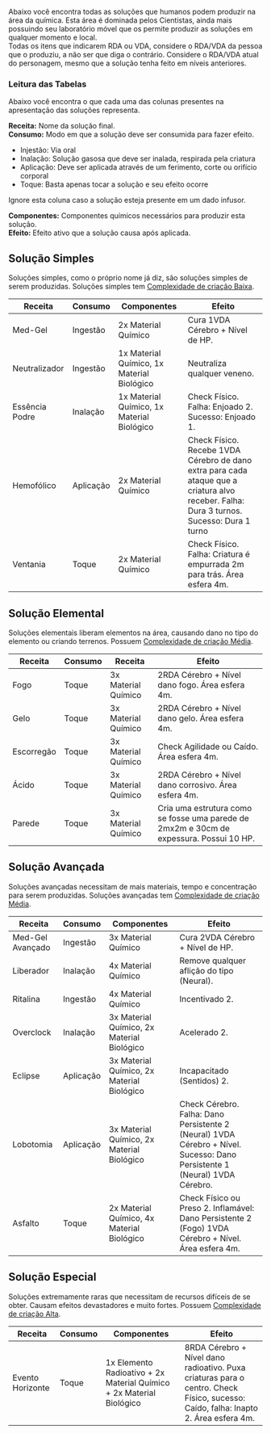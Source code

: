 Abaixo você encontra todas as soluções que humanos podem produzir na área da química. Esta área é dominada pelos Cientistas, ainda mais possuindo seu laboratório móvel que os permite produzir as soluções em qualquer momento e local.  
Todas os itens que indicarem RDA ou VDA, considere o RDA/VDA da pessoa que o produziu, a não ser que diga o contrário. Considere o RDA/VDA atual do personagem, mesmo que a solução tenha feito em níveis anteriores.

### Leitura das Tabelas

Abaixo você encontra o que cada uma das colunas presentes na apresentação das soluções representa.

**Receita:** Nome da solução final.  
**Consumo:** Modo em que a solução deve ser consumida para fazer efeito.

- Injestão: Via oral
- Inalação: Solução gasosa que deve ser inalada, respirada pela criatura
- Aplicação: Deve ser aplicada através de um ferimento, corte ou orifício corporal
- Toque: Basta apenas tocar a solução e seu efeito ocorre

Ignore esta coluna caso a solução esteja presente em um dado infusor.

**Componentes:** Componentes químicos necessários para produzir esta solução.  
**Efeito:** Efeito ativo que a solução causa após aplicada.

## Solução Simples

Soluções simples, como o próprio nome já diz, são soluções simples de serem produzidas. Soluções simples tem [Complexidade de criação Baixa](../../../rules/science/actions.md#construir-ou-criar).

<!-- | Receita        | Consumo   | Componentes                                                   | Efeito                                                                                                                                    |
| -------------- | --------- | --------------------------------------------------------- | ----------------------------------------------------------------------------------------------------------------------------------------- |
| Med-Gel        | Ingestão  | 1x Solvente Líquido, 2x Soluto Molecular                  | Cura 1VDA Cérebro + Nível de HP.                                                                                                          |
| Neutralizador  | Ingestão  | 1x Solvente Líquido, 1x Soluto Iônico                     | Neutraliza qualquer veneno.                                                                                                               |
| Essência Podre | Inalação  | 1x Solvente Gasoso, 1x Soluto Iônico                      | Check Físico. Falha: Enjoado 2. Sucesso: Enjoado 1.                                                                                       |
| Hemofólico     | Aplicação | 1x Solvente Gasoso, 1x Soluto Molecular, 1x Soluto Iônico | Check Físico. Recebe 1VDA Cérebro de dano extra para cada ataque que a criatura alvo receber. Falha: Dura 3 turnos. Sucesso: Dura 1 turno |
| Ventania       | Toque     | 2 Solvente Gasoso                                         | Check Físico. Falha: Criatura é empurrada 2m para trás.                                                                                   | -->

| Receita        | Consumo   | Componentes                                | Efeito                                                                                                                                    |
| -------------- | --------- | ------------------------------------------ | ----------------------------------------------------------------------------------------------------------------------------------------- |
| Med-Gel        | Ingestão  | 2x Material Químico                        | Cura 1VDA Cérebro + Nível de HP.                                                                                                          |
| Neutralizador  | Ingestão  | 1x Material Químico, 1x Material Biológico | Neutraliza qualquer veneno.                                                                                                               |
| Essência Podre | Inalação  | 1x Material Químico, 1x Material Biológico | Check Físico. Falha: Enjoado 2. Sucesso: Enjoado 1.                                                                                       |
| Hemofólico     | Aplicação | 2x Material Químico                        | Check Físico. Recebe 1VDA Cérebro de dano extra para cada ataque que a criatura alvo receber. Falha: Dura 3 turnos. Sucesso: Dura 1 turno |
| Ventania       | Toque     | 2x Material Químico                        | Check Físico. Falha: Criatura é empurrada 2m para trás. Área esfera 4m.                                                                   |

## Solução Elemental

Soluções elementais liberam elementos na área, causando dano no tipo do elemento ou criando terrenos. Possuem [Complexidade de criação Média](../../../rules/science/actions.md#construir-ou-criar).

<!-- | Receita    | Consumo | Componentes                                 | Efeito                                                                                  |
| ---------- | ------- | --------------------------------------- | --------------------------------------------------------------------------------------- |
| Fogo       | Toque   | 2x Solvente Gasoso, 2x Soluto Iônico    | 2RDA Cérebro + Nível dano fogo.                                                         |
| Gelo       | Toque   | 2x Solvente Sólido, 2x Soluto Iônico    | 2RDA Cérebro + Nível dano gelo.                                                         |
| Escorregão | Toque   | 2x Solvente Sólido, 1x Soluto Molecular | Check Agilidade ou Caído. Área 4m.                                                      |
| Ácido      | Toque   | 2x Solvente Líquido, 2x Soluto Iônico   | 2RDA Cérebro + Nível dano corrosivo.                                                    |
| Parede     | Toque   | 3x Solvente Sólido, 1x Soluto Iônico    | Cria uma estrutura como se fosse uma parede de 2mx2m e 30cm de expessura. Possui 10 HP. | -->

| Receita    | Consumo | Receita             | Efeito                                                                                  |
| ---------- | ------- | ------------------- | --------------------------------------------------------------------------------------- |
| Fogo       | Toque   | 3x Material Químico | 2RDA Cérebro + Nível dano fogo. Área esfera 4m.                                         |
| Gelo       | Toque   | 3x Material Químico | 2RDA Cérebro + Nível dano gelo. Área esfera 4m.                                         |
| Escorregão | Toque   | 3x Material Químico | Check Agilidade ou Caído. Área esfera 4m.                                               |
| Ácido      | Toque   | 3x Material Químico | 2RDA Cérebro + Nível dano corrosivo. Área esfera 4m.                                    |
| Parede     | Toque   | 3x Material Químico | Cria uma estrutura como se fosse uma parede de 2mx2m e 30cm de expessura. Possui 10 HP. |

## Solução Avançada

Soluções avançadas necessitam de mais materiais, tempo e concentração para serem produzidas. Soluções avançadas tem [Complexidade de criação Média](../../../rules/science/actions.md#construir-ou-criar).

<!-- | Receita          | Consumo   | Componentes                                  | Efeito                                                                                                                     |
| ---------------- | --------- | ---------------------------------------- | -------------------------------------------------------------------------------------------------------------------------- |
| Med-Gel Avançado | Ingestão  | 2x Solvente Líquido, 3x Soluto Molecular | Cura 2VDA Cérebro + Nível de HP.                                                                                           |
| Liberador        | Inalação  | 2x Solvente Gasoso, 3x Soluto Molecular  | Remove qualquer aflição do tipo (Neural).                                                                                  |
| Ritalina         | Ingestão  | 2x Solvente Líquido, 3x Soluto Iônico    | Incentivado 2.                                                                                                             |
| Overclock        | Inalação  | 2x Solvente Gasoso, 3x Soluto Iônico     | Acelerado 2.                                                                                                               |
| Eclipse          | Aplicação | 2x Solvente Sólido, 3x Soluto Iônico     | Incapacitado (Sentidos) 2.                                                                                                 |
| Lobotomia        | Aplicação | 2x Solvente Sólido, 3x Soluto Molecular  | Check Cérebro. Falha: Dano Persistente 2 (Neural) 1VDA Cérebro + Nível. Sucesso: Dano Persistente 1 (Neural) 1VDA Cérebro. | -->

| Receita          | Consumo   | Componentes                                | Efeito                                                                                                                     |
| ---------------- | --------- | ------------------------------------------ | -------------------------------------------------------------------------------------------------------------------------- |
| Med-Gel Avançado | Ingestão  | 3x Material Químico                        | Cura 2VDA Cérebro + Nível de HP.                                                                                           |
| Liberador        | Inalação  | 4x Material Químico                        | Remove qualquer aflição do tipo (Neural).                                                                                  |
| Ritalina         | Ingestão  | 4x Material Químico                        | Incentivado 2.                                                                                                             |
| Overclock        | Inalação  | 3x Material Químico, 2x Material Biológico | Acelerado 2.                                                                                                               |
| Eclipse          | Aplicação | 3x Material Químico, 2x Material Biológico | Incapacitado (Sentidos) 2.                                                                                                 |
| Lobotomia        | Aplicação | 3x Material Químico, 2x Material Biológico | Check Cérebro. Falha: Dano Persistente 2 (Neural) 1VDA Cérebro + Nível. Sucesso: Dano Persistente 1 (Neural) 1VDA Cérebro. |
| Asfalto          | Toque     | 2x Material Químico, 4x Material Biológico | Check Físico ou Preso 2. Inflamável: Dano Persistente 2 (Fogo) 1VDA Cérebro + Nível. Área esfera 4m.                      |

## Solução Especial

Soluções extremamente raras que necessitam de recursos difíceis de se obter. Causam efeitos devastadores e muito fortes. Possuem [Complexidade de criação Alta](../../../rules/science/actions.md#construir-ou-criar).

| Receita          | Consumo | Componentes                                                          | Efeito                                                                                                                             |
| ---------------- | ------- | -------------------------------------------------------------------- | ---------------------------------------------------------------------------------------------------------------------------------- |
| Evento Horizonte | Toque   | 1x Elemento Radioativo + 2x Material Químico + 2x Material Biológico | 8RDA Cérebro + Nível dano radioativo. Puxa criaturas para o centro. Check Físico, sucesso: Caído, falha: Inapto 2. Área esfera 4m. |
